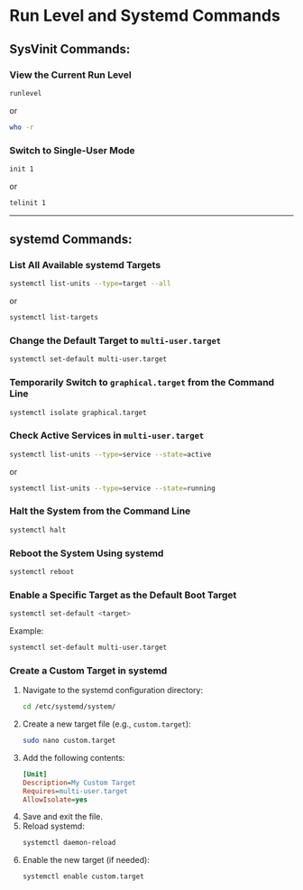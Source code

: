 # Run Level and Systemd Commands

## SysVinit Commands:

### View the Current Run Level
```bash
runlevel
```
or  
```bash
who -r
```

### Switch to Single-User Mode
```bash
init 1
```
or  
```bash
telinit 1
```

---

## systemd Commands:

### List All Available systemd Targets
```bash
systemctl list-units --type=target --all
```
or  
```bash
systemctl list-targets
```

### Change the Default Target to `multi-user.target`
```bash
systemctl set-default multi-user.target
```

### Temporarily Switch to `graphical.target` from the Command Line
```bash
systemctl isolate graphical.target
```

### Check Active Services in `multi-user.target`
```bash
systemctl list-units --type=service --state=active
```
or  
```bash
systemctl list-units --type=service --state=running
```

### Halt the System from the Command Line
```bash
systemctl halt
```

### Reboot the System Using systemd
```bash
systemctl reboot
```

### Enable a Specific Target as the Default Boot Target
```bash
systemctl set-default <target>
```
Example:  
```bash
systemctl set-default multi-user.target
```

### Create a Custom Target in systemd
1. Navigate to the systemd configuration directory:
   ```bash
   cd /etc/systemd/system/
   ```
2. Create a new target file (e.g., `custom.target`):
   ```bash
   sudo nano custom.target
   ```
3. Add the following contents:
   ```ini
   [Unit]
   Description=My Custom Target
   Requires=multi-user.target
   AllowIsolate=yes
   ```
4. Save and exit the file.
5. Reload systemd:
   ```bash
   systemctl daemon-reload
   ```
6. Enable the new target (if needed):
   ```bash
   systemctl enable custom.target
   ```


